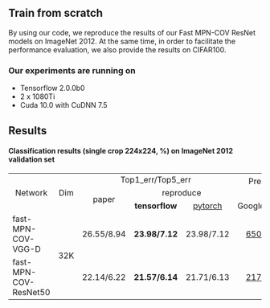 ## Train from scratch
By using our code, we reproduce the results of our Fast MPN-COV ResNet models on ImageNet 2012. At the same time, in order to facilitate the performance evaluation, we also provide the results on CIFAR100.

### Our experiments are running on
 * Tensorflow 2.0.0b0<br>
 * 2 x 1080Ti<br>
 * Cuda 10.0 with CuDNN 7.5<br>
 
## Results
#### Classification results (single crop 224x224, %) on **ImageNet 2012** validation set
<table>
<tr>                                      
    <td rowspan="3" align='center'>Network</strong></td>
    <td rowspan="3" align='center'>Dim</td>
    <td colspan="3" align='center'>Top1_err/Top5_err</td>
    <td colspan="2" rowspan="2" align='center'>Pre-trained models<br>(tensorflow)</td>
</tr>
<tr>
    <td rowspan="2" align='center'>paper</td>
    <td colspan="2" align='center'>reproduce</td>
</tr>
<tr>
    <td align='center'><strong>tensorflow</strong></td>
    <td align='center'><a href="https://github.com/jiangtaoxie/fast-MPN-COV" title="标题">pytorch</a></td>
    <td align='center'>GoogleDrive</td>
    <td align='center'>BaiduDrive</td>
</tr>
<tr>
    <td>fast-MPN-COV-VGG-D</td>
    <td rowspan="3" align='center'> 32K</td>
    <td align='center'>26.55/8.94</td>
    <td align='center'><strong>23.98/7.12</strong></td>
    <td align='center'>23.98/7.12</td>
    <td align='center'><a href="https://drive.google.com/open?id=19c8ei0FdeRMfeITBApvrjsV49lp1-2ss" title="标题">650.4M</a></td>
    <td align='center'><a href="https://pan.baidu.com/s/13u1nih7bC1b4Mgn9APYxBA" title="标题">650.4M</a></td>
</tr>
<tr>
    <td>fast-MPN-COV-ResNet50</td>
    <td align='center'>22.14/6.22</td>
    <td align='center'><strong>21.57/6.14</strong></td>
    <td align='center'>21.71/6.13</td>
    <td align='center'><a href="https://drive.google.com/file/d/1kXi3PGixfn7QZaxtLK2DkiZ6h-zoGpfq/view?usp=sharing" title="标题">217.3M</a></td>
    <td align='center'><a 